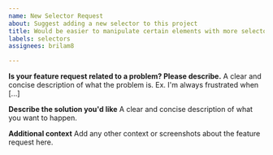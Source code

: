 ```yaml
---
name: New Selector Request
about: Suggest adding a new selector to this project
title: Would be easier to manipulate certain elements with more selectors
labels: selectors
assignees: brilam8

---
```


**Is your feature request related to a problem? Please describe.**
A clear and concise description of what the problem is. Ex. I'm always frustrated when [...]

**Describe the solution you'd like**
A clear and concise description of what you want to happen.

**Additional context**
Add any other context or screenshots about the feature request here.
